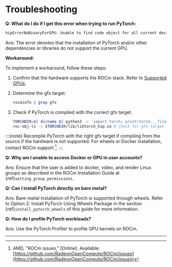 
# Troubleshooting

**Q: What do I do if I get this error when trying to run PyTorch:**

```bash
hipErrorNoBinaryForGPU: Unable to find code object for all current devices!
```

Ans: The error denotes that the installation of PyTorch and/or other
dependencies or libraries do not support the current GPU.

**Workaround:**

To implement a workaround, follow these steps:

1. Confirm that the hardware supports the ROCm stack. Refer to 
   [Supported GPUs](../release/gpu_os_support.md#supported-gpus).

2. Determine the gfx target.

    ```bash
    rocminfo | grep gfx
    ```

3. Check if PyTorch is compiled with the correct gfx target.

    ```bash
    TORCHDIR=$( dirname $( python3 -c 'import torch; print(torch.__file__)' ) )
    roc-obj-ls -v $TORCHDIR/lib/libtorch_hip.so # check for gfx target
    ```

:::{note}
    Recompile PyTorch with the right gfx target if compiling from the source if
    the hardware is not supported. For wheels or Docker installation, contact
    ROCm support [^ROCm_issues].
:::

**Q: Why am I unable to access Docker or GPU in user accounts?**

Ans: Ensure that the user is added to docker, video, and render Linux groups as
described in the ROCm Installation Guide at {ref}`setting_group_permissions`.

**Q: Can I install PyTorch directly on bare metal?**

Ans: Bare-metal installation of PyTorch is supported through wheels. Refer to
Option 2: Install PyTorch Using Wheels Package in the section
{ref}`install_pytorch_wheels` of this guide for more information.

**Q: How do I profile PyTorch workloads?**

Ans: Use the PyTorch Profiler to profile GPU kernels on ROCm.

------

[^ROCm_issues]: AMD, "ROCm issues," \[Online\]. Available: [https://github.com/RadeonOpenCompute/ROCm/issues](https://github.com/RadeonOpenCompute/ROCm/issues)
